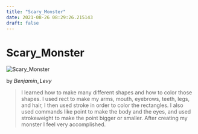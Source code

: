 ```yaml
---
title: "Scary_Monster"
date: 2021-08-26 08:29:26.215143
draft: false
---
```


# Scary_Monster

![Scary_Monster](../images/a18c9496-0671-11ec-a7fe-1e00f30e0089.png)

by *Benjamin_Levy*



> I learned how to make many different shapes and how to color those shapes. I used rect to make my arms, mouth, eyebrows, teeth, legs, and hair, I then used stroke in order to color the rectangles. I also used commands like point to make the body and the eyes, and used strokeweight to make the point bigger or smaller. After creating my monster I feel very accomplished.